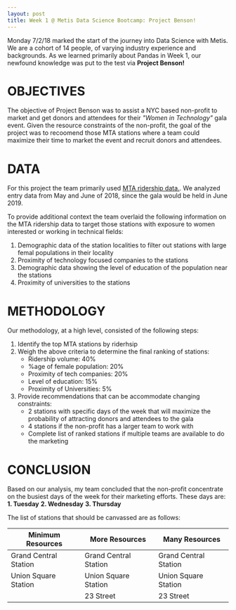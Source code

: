 ```yaml
---
layout: post
title: Week 1 @ Metis Data Science Bootcamp: Project Benson!
---
```


Monday 7/2/18 marked the start of the journey into Data Science with Metis.  We are a cohort of 14 people, of varying industry experience and backgrounds.  As we learned primarily about 
Pandas in Week 1, our newfound knowledge was put to the test via **Project Benson!**

# OBJECTIVES #
The objective of Project Benson was to assist a NYC based non-profit to market and get donors and attendees for their *"Women in Technology"* gala event.  Given the resource constraints of 
the non-profit, the goal of the project was to recoomend those MTA stations where a team could maximize their time to market the event and recruit donors and attendees.

# DATA #
For this project the team primarily used [MTA ridership data.](http://web.mta.info/developers/turnstile.html).  We analyzed entry data from May and June of 2018, since the gala would be 
held in June 2019.

To provide additional context the team overlaid the following information on the MTA ridership data to target those stations with exposure to women interested or working in technical 
fields:
1. Demographic data of the station localities to filter out stations with large femal populations in their locality
2. Proximity of technology focused companies to the stations
3. Demographic data showing the level of education of the population near the stations
4. Proximity of universities to the stations

# METHODOLOGY #
Our methodology, at a high level, consisted of the following steps:
1. Identify the top MTA stations by riderhsip
2. Weigh the above criteria to determine the final ranking of stations:
    - Ridership volume: 40%
    - %age of female population: 20%
    - Proximity of tech companies: 20%
    - Level of education: 15%
    - Proximity of Universities: 5%
3. Provide recommendations that can be accommodate changing constraints:
    - 2 stations with specific days of the week that will maximize the probability of attracting donors and attendees to the gala
    - 4 stations if the non-profit has a larger team to work with
    - Complete list of ranked stations if multiple teams are available to do the marketing

# CONCLUSION #
Based on our analysis, my team concluded that the non-profit concentrate on the busiest days of the week for their marketing efforts.  These days are:
**1. Tuesday**
**2. Wednesday**
**3. Thursday**

The list of stations that should be canvassed are as follows:

 Minimum Resources | More Resources | Many Resources 
 ----------------- | -------------- | -------------- 
 Grand Central Station | Grand Central Station | Grand Central Station
 Union Square Station | Union Square Station | Union Square Station
 | | 23 Street | 23 Street
